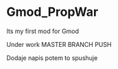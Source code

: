 # Gmod_PropWar
Its my first mod for Gmod


Under work
MASTER BRANCH PUSH

Dodaje napis  potem to spushuje
